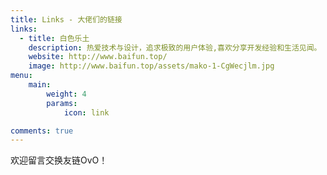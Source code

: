 ```yaml
---
title: Links - 大佬们的链接
links:
  - title: 白色乐土
    description: 热爱技术与设计，追求极致的用户体验,喜欢分享开发经验和生活见闻。
    website: http://www.baifun.top/
    image: http://www.baifun.top/assets/mako-1-CgWecjlm.jpg
menu:
    main: 
        weight: 4
        params:
            icon: link

comments: true
---
```


欢迎留言交换友链OvO！